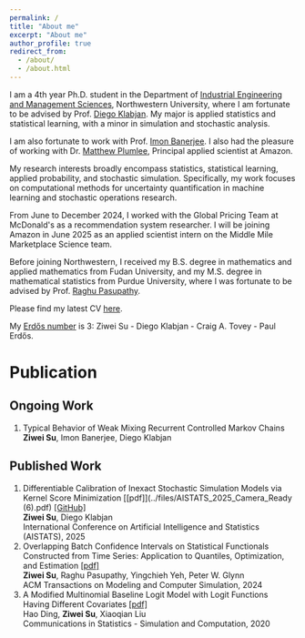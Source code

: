 ```yaml
---
permalink: /
title: "About me"
excerpt: "About me"
author_profile: true
redirect_from: 
  - /about/
  - /about.html
---
```


I am a 4th year Ph.D. student in the Department of [Industrial Engineering and Management Sciences](https://www.mccormick.northwestern.edu/industrial/), Northwestern University, where I am fortunate to be advised by Prof. [Diego Klabjan](https://dynresmanagement.com/index.html). My major is applied statistics and statistical learning, with a minor in simulation and stochastic analysis. 

I am also fortunate to work with Prof. [Imon Banerjee](https://ibanerj750.github.io/). I also had the pleasure of working with Dr. [Matthew Plumlee](https://www.linkedin.com/in/matthew-plumlee-a072361a/), Principal applied scientist at Amazon. 

My research interests broadly encompass statistics, statistical learning, applied probability, and stochastic simulation. Specifically, my work focuses on computational methods for uncertainty quantification in machine learning and stochastic operations research. 

From June to December 2024, I worked with the Global Pricing Team at McDonald's as a recommendation system researcher. I will be joining Amazon in June 2025 as an applied scientist intern on the Middle Mile Marketplace Science team.

Before joining Northwestern, I received my B.S. degree in mathematics and applied mathematics from Fudan University, and my M.S. degree in mathematical statistics from Purdue University, where I was fortunate to be advised by Prof. [Raghu Pasupathy](https://web.ics.purdue.edu/~pasupath/).

Please find my latest CV [here](https://www.overleaf.com/read/zkmdytszbypg#e65dbb).

My [Erdős number](https://mathscinet.ams.org/mathscinet/freetools/collab-dist) is 3: Ziwei Su - Diego Klabjan - Craig A. Tovey - Paul Erdős.

# Publication

## Ongoing Work
1. Typical Behavior of Weak Mixing Recurrent Controlled Markov Chains  
**Ziwei Su**, Imon Banerjee, Diego Klabjan

## Published Work

1. Differentiable Calibration of Inexact Stochastic Simulation Models via Kernel Score Minimization  [\[pdf\]](../files/AISTATS_2025_Camera_Ready (6).pdf) [\[GitHub\]](https://github.com/ziweisu/differentiable-calibration) <br/>
**Ziwei Su**, Diego Klabjan  
International Conference on Artificial Intelligence and Statistics (AISTATS), 2025
1. Overlapping Batch Confidence Intervals on Statistical Functionals Constructed from Time Series: Application to Quantiles, Optimization, and Estimation [\[pdf\]](https://dl.acm.org/doi/10.1145/3649437)  
**Ziwei Su**, Raghu Pasupathy, Yingchieh Yeh, Peter W. Glynn  
ACM Transactions on Modeling and Computer Simulation, 2024
1. A Modified Multinomial Baseline Logit Model with Logit Functions Having Different Covariates [\[pdf\]](https://www.tandfonline.com/doi/pdf/10.1080/03610918.2018.1529238)  
Hao Ding, **Ziwei Su**, Xiaoqian Liu  
Communications in Statistics - Simulation and Computation, 2020

